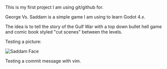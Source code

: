 This is my first project I am using git/github for.

George Vs. Saddam is a simple game I am using to learn Godot 4.x.

The idea is to tell the story of the Gulf War with a top down bullet hell game
and comic book styled "cut scenes" between the levels.

Testing a picture:

![Saddam Face](../media/george_vs_saddam.png?raw=true)

Testing a commit message with vim.
